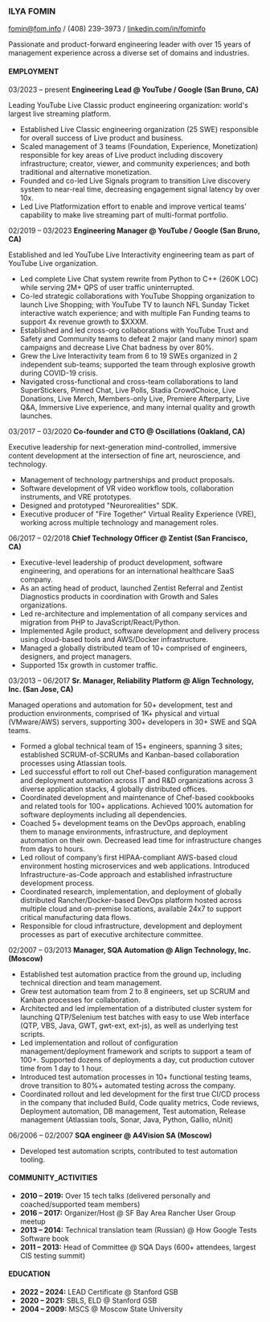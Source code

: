 ### ILYA FOMIN
fomin@fom.info / (408) 239-3973 / [linkedin.com/in/fominfo](https://linkedin.com/in/fominfo)

Passionate and product-forward engineering leader with over 15 years of management experience across a diverse set of domains and industries.

#### EMPLOYMENT

03/2023 – present **Engineering Lead @ YouTube / Google (San Bruno, CA)**

  Leading YouTube Live Classic product engineering organization: world's largest live streaming platform.
  + Established Live Classic engineering organization (25 SWE) responsible for overall success of Live product and business.
  + Scaled management of 3 teams (Foundation, Experience, Monetization) responsible for key areas of Live product including discovery infrastructure; creator, viewer, and community experiences; and both traditional and alternative monetization.
  + Founded and co-led Live Signals program to transition Live discovery system to near-real time, decreasing engagement signal latency by over 10x.
  + Led Live Platformization effort to enable and improve vertical teams' capability to make live streaming part of multi-format portfolio.

02/2019 – 03/2023 **Engineering Manager @ YouTube / Google (San Bruno, CA)**
  
  Established and led YouTube Live Interactivity engineering team as part of YouTube Live organization.
  + Led complete Live Chat system rewrite from Python to C++ (260K LOC) while serving 2M+ QPS of user traffic uninterrupted.
  + Co-led strategic collaborations with YouTube Shopping organization to launch Live Shopping; with YouTube TV to launch NFL Sunday Ticket interactive watch experience; and with multiple Fan Funding teams to support 4x revenue growth to $XXXM.
  + Established and led cross-org collaborations with YouTube Trust and Safety and Community teams to defeat 2 major (and many minor) spam campaigns and decrease Live Chat badness by over 80%.
  + Grew the Live Interactivity team from 6 to 19 SWEs organized in 2 independent sub-teams; supported the team through explosive growth during COVID-19 crisis.
  + Navigated cross-functional and cross-team collaborations to land SuperStickers, Pinned Chat, Live Polls, Stadia CrowdChoice, Live Donations, Live Merch, Members-only Live, Premiere Afterparty, Live Q&A, Immersive Live experience, and many internal quality and growth launches.

03/2017 – 03/2020 **Co-founder and CTO @ Oscillations (Oakland, CA)**

  Executive leadership for next-generation mind-controlled, immersive content development at the intersection of fine art, neuroscience, and technology.
  + Management of technology partnerships and product proposals.
  + Software development of VR video workflow tools, collaboration instruments, and VRE prototypes.
  + Designed and prototyped "Neurorealities" SDK.
  + Executive producer of "Fire Together" Virtual Reality Experience (VRE), working across multiple technology and management roles.

06/2017 – 02/2018 **Chief Technology Officer @ Zentist (San Francisco, CA)**

  + Executive-level leadership of product development, software engineering, and operations for an international healthcare SaaS company.
  + As an acting head of product, launched Zentist Referral and Zentist Diagnostics products in coordination with Growth and Sales organizations.
  + Led re-architecture and implementation of all company services and migration from PHP to JavaScript/React/Python.
  + Implemented Agile product, software development and delivery process using cloud-based tools and AWS/Docker infrastructure.
  + Managed a globally distributed team of 10+ comprised of engineers, designers, and project managers.
  + Supported 15x growth in customer traffic.

03/2013 – 06/2017 **Sr. Manager, Reliability Platform @ Align Technology, Inc. (San Jose, CA)**

  Managed operations and automation for 50+ development, test and production environments, comprised of 1K+ physical and virtual (VMware/AWS) servers, supporting 300+ developers in 30+ SWE and SQA teams.
  + Formed a global technical team of 15+ engineers, spanning 3 sites; established SCRUM-of-SCRUMs and Kanban-based collaboration processes using Atlassian tools.
  + Led successful effort to roll out Chef-based configuration management and deployment automation across IT and R&D organizations across 3 diverse application stacks, 4 globally distributed offices.
  + Coordinated development and maintenance of Chef-based cookbooks and related tools for 100+ applications. Achieved 100% automation for software deployments including all dependencies.
  + Coached 5+ development teams on the DevOps approach, enabling them to manage environments, infrastructure, and deployment automation on their own. Decreased lead time for infrastructure changes from days to hours.
  + Led rollout of company’s first HIPAA-compliant AWS-based cloud environment hosting microservices and web applications. Introduced Infrastructure-as-Code approach and established infrastructure development process.
  + Coordinated research, implementation, and deployment of globally distributed Rancher/Docker-based DevOps platform hosted across multiple cloud and on-premise locations, available 24x7 to support critical manufacturing data flows.
  + Responsible for cloud infrastructure, development and deployment processes as part of executive architecture committee.

02/2007 – 03/2013 **Manager, SQA Automation @ Align Technology, Inc. (Moscow)**

  + Established test automation practice from the ground up, including technical direction and team management.
  + Grew test automation team from 2 to 8 engineers, set up SCRUM and Kanban processes for collaboration.
  + Architected and led implementation of a distributed cluster system for launching QTP/Selenium test batches with easy to use Web interface (QTP, VBS, Java, GWT, gwt-ext, ext-js), as well as underlying test scripts.
  + Led implementation and rollout of configuration management/deployment framework and scripts to support a team of 100+. Supported dozens of deployments a day, cut production cutover time from 1 day to 1 hour.
  + Introduced test automation processes in 10+ functional testing teams, drove transition to 80%+ automated testing across the company.
  + Coordinated rollout and led development for the first true CI/CD process in the company that included Build, Code quality metrics, Code reviews, Deployment automation, DB management, Test automation, Release management (Atlassian tools, Sonar, Java, Python, Gallio, nUnit)

06/2006 – 02/2007 **SQA engineer @ A4Vision SA (Moscow)**
  + Developed test automation scripts, contributed to test automation tooling.

#### COMMUNITY_ACTIVITIES
+ **2010 – 2019:** Over 15 tech talks (delivered personally and coached/supported team members)
+ **2016 – 2017:** Organizer/Host @ SF Bay Area Rancher User Group meetup
+ **2013 – 2014:** Technical translation team (Russian) @ How Google Tests Software book
+ **2011 – 2013:** Head of Committee @ SQA Days (600+ attendees, largest CIS testing summit)

#### EDUCATION
+ **2022 – 2024:** LEAD Certificate @ Stanford GSB
+ **2020 – 2021:** SBLS, ELD @ Stanford GSB
+ **2004 – 2009:** MSCS @ Moscow State University
